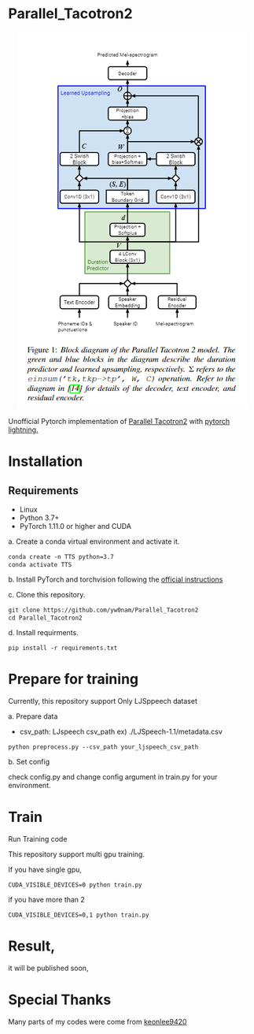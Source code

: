 # Parallel_Tacotron2

<p align="center">
<img src="fig/parallel_tacotron2_figure1.PNG"> 
</p>

Unofficial Pytorch implementation of [Parallel Tacotron2](https://arxiv.org/abs/2103.14574) with [pytorch lightning.](https://www.pytorchlightning.ai/)

# Installation
## Requirements

- Linux
- Python 3.7+
- PyTorch 1.11.0 or higher and CUDA

a. Create a conda virtual environment and activate it.

```shell
conda create -n TTS python=3.7
conda activate TTS
```

b. Install PyTorch and torchvision following the [official instructions](https://pytorch.org/)

c. Clone this repository.

```shell
git clone https://github.com/yw0nam/Parallel_Tacotron2
cd Parallel_Tacotron2
```

d. Install requirments.

```shell
pip install -r requirements.txt
```

# Prepare for training

Currently, this repository support Only LJSppeech dataset 

a. Prepare data 

- csv_path: LJspeech csv_path  ex) ./LJSpeech-1.1/metadata.csv 

```shell
python preprocess.py --csv_path your_ljspeech_csv_path
```

b. Set config

check config.py and change config argument in train.py for your environment.

# Train 

Run Training code

This repository support multi gpu training.

If you have single gpu,

```shell
CUDA_VISIBLE_DEVICES=0 python train.py
```

if you have more than 2

```shell
CUDA_VISIBLE_DEVICES=0,1 python train.py
```

# Result,

it will be published soon,

# Special Thanks

Many parts of my codes were come from [keonlee9420](https://github.com/keonlee9420)
